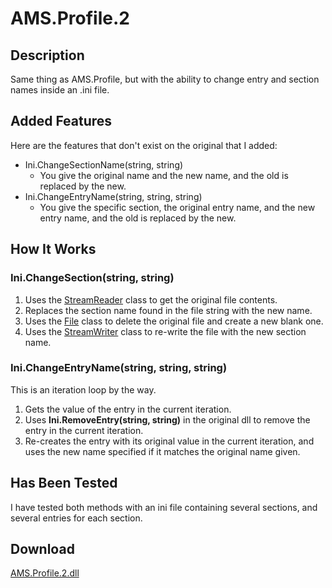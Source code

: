 # AMS.Profile.2
## Description
Same thing as AMS.Profile, but with the ability to change entry and section names inside an .ini file.

## Added Features
Here are the features that don't exist on the original that I added:
  - Ini.ChangeSectionName(string, string)
    - You give the original name and the new name, and the old is replaced by the new.
  - Ini.ChangeEntryName(string, string, string)
    - You give the specific section, the original entry name, and the new entry name, and the old is replaced by the new.

## How It Works
### Ini.ChangeSection(string, string)
1. Uses the [StreamReader](https://docs.microsoft.com/en-us/dotnet/api/system.io.streamreader?view=net-6.0) class to get the original file contents.
2. Replaces the section name found in the file string with the new name.
3. Uses the [File](https://docs.microsoft.com/en-us/dotnet/api/system.io.file?view=net-6.0) class to delete the original file and create a new blank one.
4. Uses the [StreamWriter](https://docs.microsoft.com/en-us/dotnet/api/system.io.streamwriter?view=net-6.0) class to re-write the file with the new section name.

### Ini.ChangeEntryName(string, string, string)
This is an iteration loop by the way.
1. Gets the value of the entry in the current iteration.
2. Uses **Ini.RemoveEntry(string, string)** in the original dll to remove the entry in the current iteration.
3. Re-creates the entry with its original value in the current iteration, and uses the new name specified if it matches the original name given.

## Has Been Tested
I have tested both methods with an ini file containing several sections, and several entries for each section.

## Download
[AMS.Profile.2.dll](https://github.com/Lexz-08/AMS.Profile.2/releases/download/ams.profile.2/AMS.Profile.2.dll)
